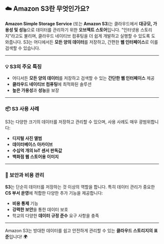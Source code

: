 ## ☁️ Amazon S3란 무엇인가요?

**Amazon Simple Storage Service** (또는 **Amazon S3**)는 클라우드에서 **대규모, 가용성 및 성능**으로 데이터를 관리하기 위한 **오브젝트 스토어**입니다. "인터넷용 스토리지"라고도 불리며, 클라우드 네이티브 컴퓨팅을 더 쉽게 개발하고 실행할 수 있도록 도와줍니다. S3는 어디에서든 **모든 양의 데이터**를 저장하고, 간편한 **웹 인터페이스**로 이를 검색할 수 있습니다.

---

### 💡 S3의 주요 특징

- 어디서든 **모든 양의 데이터**를 저장하고 검색할 수 있는 **간단한 웹 인터페이스** 제공
- **클라우드 네이티브 컴퓨팅**에 최적화된 솔루션
- **높은 가용성**과 **성능**을 보장

---

### 📦 S3 사용 사례

S3는 다양한 크기의 데이터를 저장하고 관리할 수 있으며, 사용 사례도 매우 광범위합니다:

- **디지털 사진 앨범**
- **데이터베이스 아카이브**
- **수십억 개의 IoT 센서 판독값**
- **백화점 웹 스토어용 이미지**

---

### 🔐 보안과 비용 관리

**S3**는 단순히 데이터를 저장하는 것 이상의 역할을 합니다. 특히 데이터 관리가 중요한 **CS 부서 운영**에 적합한 다양한 추가 기능을 제공합니다:

- **비용 통제** 기능
- **강력한 보안**을 통한 데이터 보호
- 학교의 다양한 **데이터 규정 준수** 요구 사항을 충족

---

Amazon S3는 방대한 데이터를 쉽고 안전하게 관리할 수 있는 **클라우드 스토리지의 표준**입니다! 🌍
